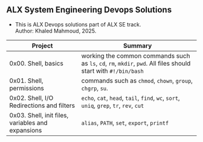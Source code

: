 ## ALX System Engineering Devops Solutions
- This is ALX Devops solutions part of ALX SE track.  
Author: Khaled Mahmoud, 2025.

|Project | Summary|
|--------|--------|
|0x00. Shell, basics| working the common commands such as `ls`, `cd`, `rm`, `mkdir`, `pwd`. All files should start with `#!/bin/bash`|
|0x01. Shell, permissions| commands such as `chmod`, `chown`, `group`, `chgrp`, `su`.|
|0x02. Shell, I/O Redirections and filters|`echo`, `cat`, `head`, `tail`, `find`, `wc`, `sort`, `uniq`, `grep`, `tr`, `rev`, `cut`|
|0x03. Shell, init files, variables and expansions|`alias`, `PATH`, `set`, `export`, `printf`|
